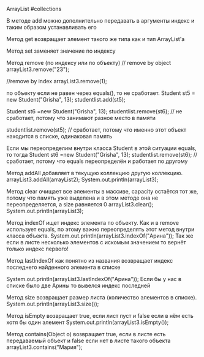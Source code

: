 ArrayList #collections

В методе add можно дополнительно передавать в аргументы индекс и таким образом устанавливать его

Метод get возвращает элемент такого же типа как и тип ArrayList'a

Метод set заменяет значение по индексу

Метод remove (по индексу или по объекту)
// remove by object
arrayList3.remove("23");

//remove by index
arrayList3.remove(1);

по объекту если не равен через equals(), то не сработает.
Student st5 = new Student("Grisha", 13);
studentlist.add(st5);

Student st6 =new Student("Grisha", 13);
studentlist.remove(st6); // не сработает, потому что занимают разное место в памяти

studentlist.remove(st5); // сработает, потому что именно этот объект находится в списке, одинаковая память

Если мы переопределим внутри класса Student в этой ситуации equals, то тогда
Student st6 =new Student("Grisha", 13);
studentlist.remove(st6); // сработает, потому что equals переопределён и работает по другому


Метод addAll добавляет в текущую коллекцию другую коллекцию.
arrayList3.addAll(arrayList2);
System.out.println(arrayList3);

Метод clear очищает все элементы в массиве, capacity остаётся тот же, потому что память уже выделена и в этом методе она не переопределяется, а size равняется 0
arrayList3.clear();
System.out.println(arrayList3);

Метод indexOf ищет индекс элемента по объекту. Как и в remove использует equals, по этому важно переопределять этот метод внутри класса объекта.
System.out.println(arrayList3.indexOf("Арина"));
Так же если в листе несколько элементов с искомым значением то вернёт только индекс первого!

Метод lastIndexOf как понятно из названия возвращает индекс последнего найденного элемента в списке

System.out.println(arrayList3.lastIndexOf("Арина"));
Если бы у нас в списке было две Арины то вывелся индекс последней

Метод size возвращает размер листа (количество элементов в списке).
System.out.println(arrayList3.size());

Метод isEmpty возвращает true, если лист пуст и false если в нём есть хотя бы один элемент
System.out.println(arrayList3.isEmpty());

Метод contains(Object o) возвращает true, если в листе есть передаваемый объект и false если нет в листе такого объекта
arrayList3.contains("Мария");